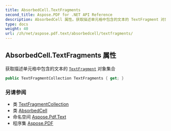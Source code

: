 ```yaml
---
title: AbsorbedCell.TextFragments
second_title: Aspose.PDF for .NET API Reference
description: AbsorbedCell 属性。获取描述单元格中包含的文本的 TextFragment 对象集合
type: docs
weight: 40
url: /zh/net/aspose.pdf.text/absorbedcell/textfragments/
---
```

## AbsorbedCell.TextFragments 属性

获取描述单元格中包含的文本的 [`TextFragment`](../../textfragment/) 对象集合

```csharp
public TextFragmentCollection TextFragments { get; }
```

### 另请参阅

* 类 [TextFragmentCollection](../../textfragmentcollection/)
* 类 [AbsorbedCell](../)
* 命名空间 [Aspose.Pdf.Text](../../../aspose.pdf.text/)
* 程序集 [Aspose.PDF](../../../)